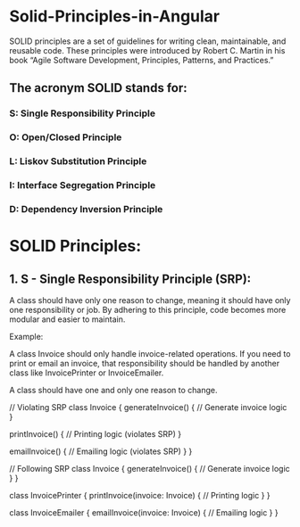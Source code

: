 # Solid-Principles-in-Angular


SOLID principles are a set of guidelines for writing clean, maintainable, and reusable code. These principles were introduced by Robert C. Martin in his book “Agile Software Development, Principles, Patterns, and Practices.”

## The acronym SOLID stands for:

### S: Single Responsibility Principle

### O: Open/Closed Principle

### L: Liskov Substitution Principle

### I: Interface Segregation Principle

### D: Dependency Inversion Principle

# SOLID Principles:

## 1. S - Single Responsibility Principle (SRP):

A class should have only one reason to change, meaning it should have only one responsibility or job. By adhering to this principle, code becomes more modular and easier to maintain.

Example:

A class Invoice should only handle invoice-related operations. If you need to print or email an invoice, that responsibility should be handled by another class like InvoicePrinter or InvoiceEmailer.

A class should have one and only one reason to change.

// Violating SRP
class Invoice {
  generateInvoice() {
    // Generate invoice logic
  }

  printInvoice() {
    // Printing logic (violates SRP)
  }

  emailInvoice() {
    // Emailing logic (violates SRP)
  }
}

// Following SRP
class Invoice {
  generateInvoice() {
    // Generate invoice logic
  }
}

class InvoicePrinter {
  printInvoice(invoice: Invoice) {
    // Printing logic
  }
}

class InvoiceEmailer {
  emailInvoice(invoice: Invoice) {
    // Emailing logic
  }
}
